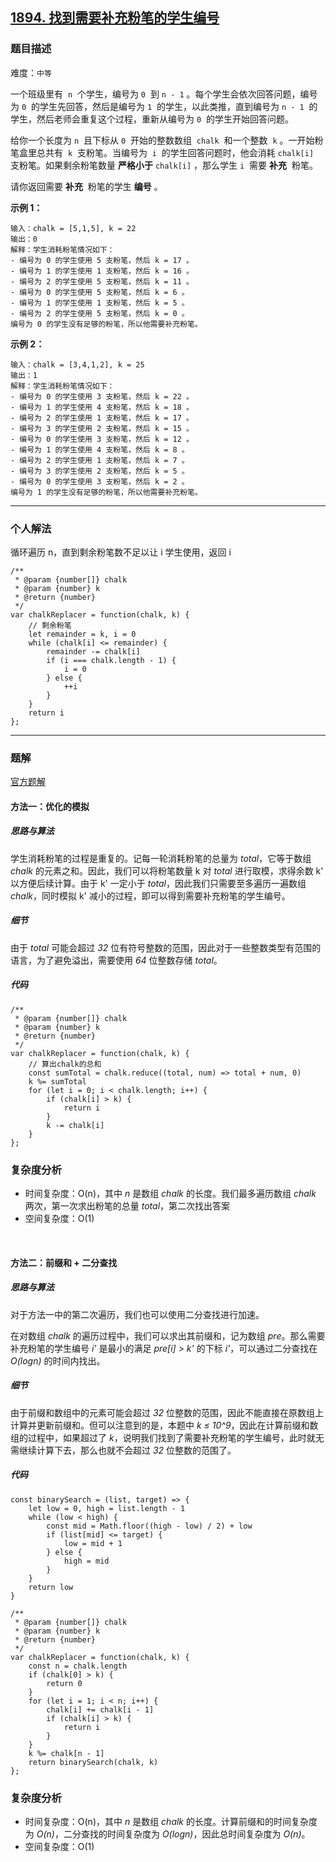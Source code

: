 ## [1894. 找到需要补充粉笔的学生编号](https://leetcode-cn.com/problems/find-the-student-that-will-replace-the-chalk/)

### 题目描述

难度：`中等`

一个班级里有  `n`  个学生，编号为 `0`  到 `n - 1` 。每个学生会依次回答问题，编号为 `0`  的学生先回答，然后是编号为 `1`  的学生，以此类推，直到编号为 `n - 1`  的学生，然后老师会重复这个过程，重新从编号为 `0`  的学生开始回答问题。

给你一个长度为 `n`  且下标从 `0`  开始的整数数组  `chalk`  和一个整数  `k` 。一开始粉笔盒里总共有  `k`  支粉笔。当编号为  `i`  的学生回答问题时，他会消耗 `chalk[i]`  支粉笔。如果剩余粉笔数量 **严格小于** `chalk[i]` ，那么学生 `i`  需要 **补充**  粉笔。

请你返回需要 **补充**  粉笔的学生 **编号** 。

**示例 1：**

```
输入：chalk = [5,1,5], k = 22
输出：0
解释：学生消耗粉笔情况如下：
- 编号为 0 的学生使用 5 支粉笔，然后 k = 17 。
- 编号为 1 的学生使用 1 支粉笔，然后 k = 16 。
- 编号为 2 的学生使用 5 支粉笔，然后 k = 11 。
- 编号为 0 的学生使用 5 支粉笔，然后 k = 6 。
- 编号为 1 的学生使用 1 支粉笔，然后 k = 5 。
- 编号为 2 的学生使用 5 支粉笔，然后 k = 0 。
编号为 0 的学生没有足够的粉笔，所以他需要补充粉笔。
```

**示例 2：**

```
输入：chalk = [3,4,1,2], k = 25
输出：1
解释：学生消耗粉笔情况如下：
- 编号为 0 的学生使用 3 支粉笔，然后 k = 22 。
- 编号为 1 的学生使用 4 支粉笔，然后 k = 18 。
- 编号为 2 的学生使用 1 支粉笔，然后 k = 17 。
- 编号为 3 的学生使用 2 支粉笔，然后 k = 15 。
- 编号为 0 的学生使用 3 支粉笔，然后 k = 12 。
- 编号为 1 的学生使用 4 支粉笔，然后 k = 8 。
- 编号为 2 的学生使用 1 支粉笔，然后 k = 7 。
- 编号为 3 的学生使用 2 支粉笔，然后 k = 5 。
- 编号为 0 的学生使用 3 支粉笔，然后 k = 2 。
编号为 1 的学生没有足够的粉笔，所以他需要补充粉笔。
```

---

### 个人解法

循环遍历 n，直到剩余粉笔数不足以让 i 学生使用，返回 i

```
/**
 * @param {number[]} chalk
 * @param {number} k
 * @return {number}
 */
var chalkReplacer = function(chalk, k) {
    // 剩余粉笔
    let remainder = k, i = 0
    while (chalk[i] <= remainder) {
        remainder -= chalk[i]
        if (i === chalk.length - 1) {
            i = 0
        } else {
            ++i
        }
    }
    return i
};
```

---

### 题解

[官方题解](https://leetcode-cn.com/problems/find-the-student-that-will-replace-the-chalk/solution/zhao-dao-xu-yao-bu-chong-fen-bi-de-xue-s-qrn1/)

#### 方法一：优化的模拟

##### 思路与算法

学生消耗粉笔的过程是重复的。记每一轮消耗粉笔的总量为 _total_，它等于数组 _chalk_ 的元素之和。因此，我们可以将粉笔数量 k 对 _total_ 进行取模，求得余数 k' 以方便后续计算。由于 k' 一定小于 _total_，因此我们只需要至多遍历一遍数组 _chalk_，同时模拟 k' 减小的过程，即可以得到需要补充粉笔的学生编号。

##### 细节

由于 _total_ 可能会超过 _32_ 位有符号整数的范围，因此对于一些整数类型有范围的语言，为了避免溢出，需要使用 _64_ 位整数存储 _total_。

##### 代码

```
/**
 * @param {number[]} chalk
 * @param {number} k
 * @return {number}
 */
var chalkReplacer = function(chalk, k) {
    // 算出chalk的总和
    const sumTotal = chalk.reduce((total, num) => total + num, 0)
    k %= sumTotal
    for (let i = 0; i < chalk.length; i++) {
        if (chalk[i] > k) {
            return i
        }
        k -= chalk[i]
    }
};
```

### 复杂度分析

- 时间复杂度：O(n)，其中 _n_ 是数组 _chalk_ 的长度。我们最多遍历数组 _chalk_ 两次，第一次求出粉笔的总量 _total_，第二次找出答案
- 空间复杂度：O(1)

<br>

#### 方法二：前缀和 + 二分查找

##### 思路与算法

对于方法一中的第二次遍历，我们也可以使用二分查找进行加速。

在对数组 _chalk_ 的遍历过程中，我们可以求出其前缀和，记为数组 _pre_。那么需要补充粉笔的学生编号 _i'_ 是最小的满足 _pre[i] > k'_ 的下标 _i'_，可以通过二分查找在 _O(logn)_ 的时间内找出。

##### 细节

由于前缀和数组中的元素可能会超过 _32_ 位整数的范围，因此不能直接在原数组上计算并更新前缀和。但可以注意到的是，本题中 _k ≤ 10^9_，因此在计算前缀和数组的过程中，如果超过了 _k_，说明我们找到了需要补充粉笔的学生编号，此时就无需继续计算下去，那么也就不会超过 _32_ 位整数的范围了。

##### 代码

```
const binarySearch = (list, target) => {
    let low = 0, high = list.length - 1
    while (low < high) {
        const mid = Math.floor((high - low) / 2) + low
        if (list[mid] <= target) {
            low = mid + 1
        } else {
            high = mid
        }
    }
    return low
}

/**
 * @param {number[]} chalk
 * @param {number} k
 * @return {number}
 */
var chalkReplacer = function(chalk, k) {
    const n = chalk.length
    if (chalk[0] > k) {
        return 0
    }
    for (let i = 1; i < n; i++) {
        chalk[i] += chalk[i - 1]
        if (chalk[i] > k) {
            return i
        }
    }
    k %= chalk[n - 1]
    return binarySearch(chalk, k)
};
```

### 复杂度分析

- 时间复杂度：O(n)，其中 _n_ 是数组 _chalk_ 的长度。计算前缀和的时间复杂度为 _O(n)_，二分查找的时间复杂度为 _O(logn)_，因此总时间复杂度为 _O(n)_。
- 空间复杂度：O(1)
